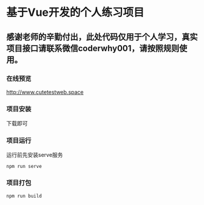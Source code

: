 # 基于Vue开发的个人练习项目

## 感谢老师的辛勤付出，此处代码仅用于个人学习，真实项目接口请联系微信coderwhy001，请按照规则使用。

### 在线预览
http://www.cutetestweb.space

### 项目安装
下载即可

### 项目运行
运行前先安装serve服务
```
npm run serve
```

### 项目打包
```
npm run build
```

